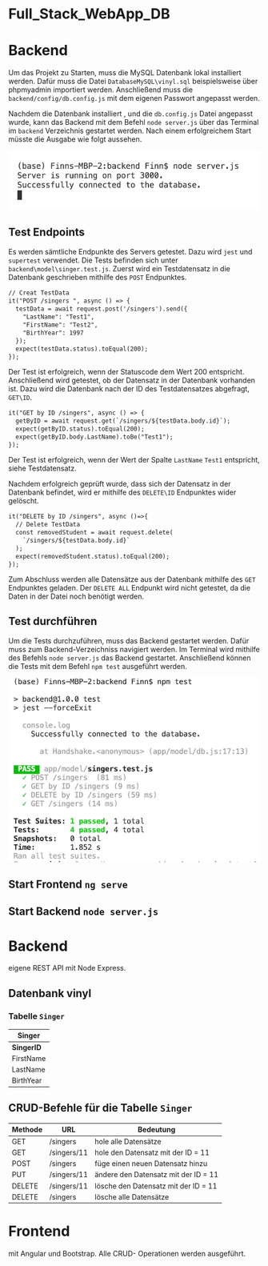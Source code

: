 # Full_Stack_WebApp_DB

# Backend 

Um das Projekt zu Starten, muss die MySQL Datenbank lokal installiert werden. Dafür muss die Datei `DatabaseMySQL\vinyl.sql` beispielsweise über phpmyadmin importiert werden. 
Anschließend muss die `backend/config/db.config.js` mit dem eigenen Passwort angepasst werden. 

Nachdem die Datenbank installiert , und die `db.config.js` Datei angepasst wurde, kann das Backend mit dem Befehl `node server.js` über das Terminal im `backend` Verzeichnis gestartet werden. Nach einem erfolgreichem Start müsste die Ausgabe wie folgt aussehen. 

   ![backendStart][backendStart]

## Test Endpoints
 Es werden sämtliche Endpunkte des Servers getestet. Dazu wird `jest` und `supertest` verwendet. Die Tests befinden sich unter `backend\model\singer.test.js`. 
Zuerst wird ein Testdatensatz in die Datenbank geschrieben mithilfe des `POST` Endpunktes. 
```
// Creat TestData
it("POST /singers ", async () => {
  testData = await request.post('/singers').send({
    "LastName": "Test1",
    "FirstName": "Test2",
    "BirthYear": 1997
  });
  expect(testData.status).toEqual(200);
});
```
Der Test ist erfolgreich, wenn der Statuscode dem Wert 200 entspricht. Anschließend wird getestet, ob der Datensatz in der Datenbank vorhanden ist. Dazu wird die Datenbank nach der ID des Testdatensatzes abgefragt, `GET\ID`.
```
it("GET by ID /singers", async () => {
  getByID = await request.get(`/singers/${testData.body.id}`); 
  expect(getByID.status).toEqual(200); 
  expect(getByID.body.LastName).toBe("Test1");
});
```
Der Test ist erfolgreich, wenn der Wert der Spalte `LastName` `Test1` entspricht, siehe Testdatensatz.

Nachdem erfolgreich geprüft wurde, dass sich der Datensatz in der Datenbank befindet, wird er mithilfe des `DELETE\ID` Endpunktes wider gelöscht. 
````
it("DELETE by ID /singers", async ()=>{
  // Delete TestData 
  const removedStudent = await request.delete(
    `/singers/${testData.body.id}`
  );
  expect(removedStudent.status).toEqual(200);
});
````
 Zum Abschluss werden alle Datensätze aus der Datenbank mithilfe des `GET` Endpunktes geladen. 
 Der `DELETE ALL` Endpunkt wird nicht getestet, da die Daten in der Datei noch benötigt werden. 

 ## Test durchführen 

 Um die Tests durchzuführen, muss das Backend gestartet werden. Dafür muss zum Backend-Verzeichniss navigiert werden. Im Terminal wird mithilfe des Befehls `node server.js` das Backend gestartet. Anschließend können die Tests mit dem Befehl `npm test` ausgeführt werden.    

   ![Alt-Text][npm test]



## Start Frontend `ng serve`
## Start Backend `node server.js`


# Backend 

eigene REST API mit Node Express. 

## Datenbank vinyl

### Tabelle `Singer`

|Singer|
|-----------|
|**SingerID**|
|FirstName|
|LastName|
|BirthYear|

## CRUD-Befehle für die Tabelle `Singer`

Methode | URL | Bedeutung
--------| ----| ---------
GET|/singers| hole alle Datensätze 
GET| /singers/11| hole den Datensatz mit der ID = 11
POST| /singers | füge einen neuen Datensatz hinzu
PUT | /singers/11 | ändere den Datensatz mit der ID = 11
DELETE| /singers/11 | lösche den Datensatz mit der ID = 11
DELETE | /singers   | lösche alle Datensätze 


# Frontend

mit Angular und Bootstrap. Alle CRUD- Operationen werden ausgeführt. 


[npm Test]: Images/runTest.png  "Run Test"
[backendStart]: Images/startServer.png "Run Backend"


